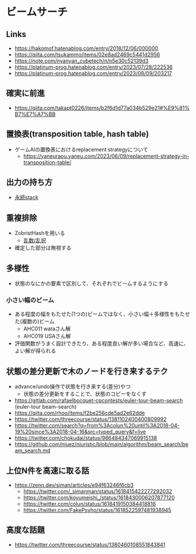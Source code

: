 # ビームサーチ

## Links

- https://hakomof.hatenablog.com/entry/2018/12/06/000000
- https://qiita.com/tsukammo/items/02e8ad2469c5441d2956
- https://note.com/nyanyan_cubetech/n/n5e30c52139d3
- https://platinum-prog.hatenablog.com/entry/2023/07/28/222536
- https://platinum-prog.hatenablog.com/entry/2023/08/09/203217

## 確実に前進

- https://qiita.com/takapt0226/items/b2f6d1d77a034b529e21#%E9%81%B7%E7%A7%BB

## 置換表(transposition table, hash table)

- ゲームAIの置換表におけるreplacement strategyについて
  - https://yaneuraou.yaneu.com/2023/06/09/replacement-strategy-in-transposition-table/

## 出力の持ち方

- [永続stack](./persistent_stack.md)

## 重複排除

- ZobristHashを用いる
  - [乱数/乱択](./random.md)
- 確定した部分は無視する

## 多様性

- 状態のなにかの要素で区別して、それぞれでビームするようにする

### 小さい幅のビーム

- ある程度の幅をもたせた(1つの)ビームではなく、小さい幅＋多様性をもたせた(複数の)ビーム
  - AHC011 wataさん解
  - AHC019 USAさん解
- 評価関数がうまく設計できたり、ある程度良い解が多い場合など、高速に、よい解が得られる

## 状態の差分更新で木のノードを行き来するテク

- advance/undo操作で状態を行き来する(差分)やつ
  - 状態の差分更新をすることで、状態のコピーをなくす
- https://gitlab.com/rafaelbocquet-cpcontests/euler-tour-beam-search (euler-tour beam-search)
- https://qiita.com/rhoo/items/f2be256cde5ad2e62dde
- https://twitter.com/threecourse/status/1381102400400809992
- https://twitter.com/search?q=from%3Acolun%20until%3A2018-04-19%20since%3A2018-04-16&src=typed_query&f=live
- https://twitter.com/chokudai/status/986484347069915138
- https://github.com/niuez/niuristic/blob/main/algorithm/beam_search/beam_search.md

## 上位N件を高速に取る話

- https://zenn.dev/siman/articles/e94f63246f6cb3
  - https://twitter.com/_simanman/status/1618415422277292032
  - https://twitter.com/koyumeishi_/status/1618430006207877120
  - https://twitter.com/colun/status/1618419150384418816
  - https://twitter.com/FakePsyho/status/1618522597481938945

## 高度な話題

- https://twitter.com/threecourse/status/1380460108551843841
